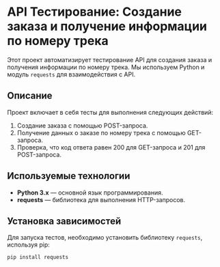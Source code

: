 # API Тестирование: Создание заказа и получение информации по номеру трека

Этот проект автоматизирует тестирование API для создания заказа и получения информации по номеру трека. Мы используем Python и модуль `requests` для взаимодействия с API.

## Описание

Проект включает в себя тесты для выполнения следующих действий:
1. Создание заказа с помощью POST-запроса.
2. Получение данных о заказе по номеру трека с помощью GET-запроса.
3. Проверка, что код ответа равен 200 для GET-запроса и 201 для POST-запроса.

## Используемые технологии

- **Python 3.x** — основной язык программирования.
- **requests** — библиотека для выполнения HTTP-запросов.

## Установка зависимостей

Для запуска тестов, необходимо установить библиотеку `requests`, используя pip:

```bash
pip install requests